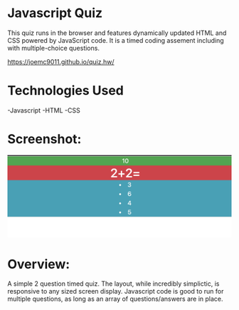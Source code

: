 # Javascript Quiz

This quiz runs in the browser and features dynamically updated HTML and CSS powered by JavaScript code. It is a timed coding assement including with multiple-choice questions.

https://joemc9011.github.io/quiz.hw/
# Technologies Used
-Javascript
-HTML
-CSS

# Screenshot:
![Quiz](/pics/first.png)

# Overview:
A simple 2 question timed quiz. The layout, while incredibly simplictic, is responsive to any sized screen display. Javascript code is good to run for multiple questions, as long as an array of questions/answers are in place.
